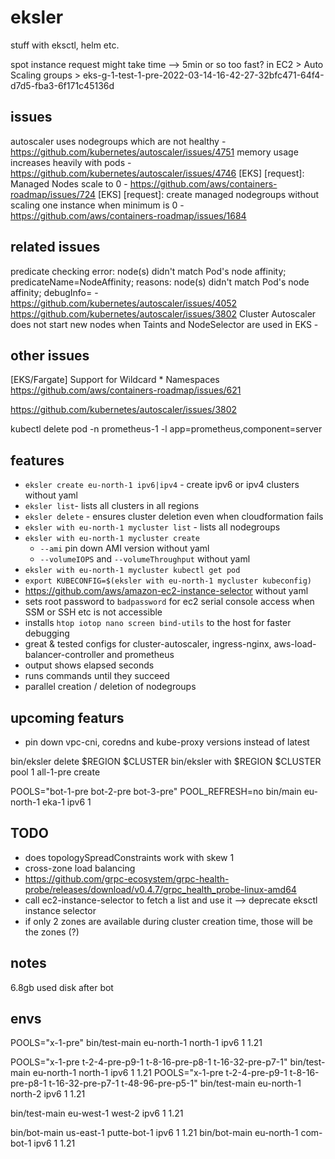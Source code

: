# eksler

stuff with eksctl, helm etc.

spot instance request might take time --> 5min or so too fast?
in EC2 > Auto Scaling groups > eks-g-1-test-1-pre-2022-03-14-16-42-27-32bfc471-64f4-d7d5-fba3-6f171c45136d

## issues

autoscaler uses nodegroups which are not healthy - https://github.com/kubernetes/autoscaler/issues/4751
memory usage increases heavily with pods - https://github.com/kubernetes/autoscaler/issues/4746
[EKS] [request]: Managed Nodes scale to 0 - https://github.com/aws/containers-roadmap/issues/724
[EKS] [request]: create managed nodegroups without scaling one instance when minimum is 0 - https://github.com/aws/containers-roadmap/issues/1684


## related issues
predicate checking error: node(s) didn't match Pod's node affinity; predicateName=NodeAffinity; reasons: node(s) didn't match Pod's node affinity; debugInfo= -  https://github.com/kubernetes/autoscaler/issues/4052
https://github.com/kubernetes/autoscaler/issues/3802
Cluster Autoscaler does not start new nodes when Taints and NodeSelector are used in EKS -
## other issues
[EKS/Fargate] Support for Wildcard * Namespaces  https://github.com/aws/containers-roadmap/issues/621

https://github.com/kubernetes/autoscaler/issues/3802


kubectl delete pod -n prometheus-1 -l app=prometheus,component=server
## features
  - `eksler create eu-north-1 ipv6|ipv4` - create ipv6 or ipv4 clusters without yaml
  - `eksler list`- lists all clusters in all regions
  - `eksler delete` - ensures cluster deletion even when cloudformation fails
  - `eksler with eu-north-1 mycluster list` - lists all nodegroups
  - `eksler with eu-north-1 mycluster create`
    - `--ami` pin down AMI version without yaml
    - `--volumeIOPS` and `--volumeThroughput` without yaml
  - `eksler with eu-north-1 mycluster kubectl get pod`
  - `export KUBECONFIG=$(eksler with eu-north-1 mycluster kubeconfig)`
  - https://github.com/aws/amazon-ec2-instance-selector without yaml
  - sets root password to `badpassword` for ec2 serial console access when SSM or SSH etc is not accessible
  - installs `htop iotop nano screen bind-utils` to the host for faster debugging
  - great & tested configs for cluster-autoscaler, ingress-nginx, aws-load-balancer-controller and prometheus
  - output shows elapsed seconds
  - runs commands until they succeed
  - parallel creation / deletion of nodegroups

## upcoming featurs
 - pin down vpc-cni, coredns and kube-proxy versions instead of latest

bin/eksler delete $REGION $CLUSTER
bin/eksler with $REGION $CLUSTER pool 1 all-1-pre create

POOLS="bot-1-pre bot-2-pre bot-3-pre" POOL_REFRESH=no bin/main eu-north-1 eka-1 ipv6 1

## TODO
  - does topologySpreadConstraints work with skew 1
  - cross-zone load balancing
  - https://github.com/grpc-ecosystem/grpc-health-probe/releases/download/v0.4.7/grpc_health_probe-linux-amd64
  - call ec2-instance-selector to fetch a list and use it --> deprecate eksctl instance selector
  - if only 2 zones are available during cluster creation time, those will be the zones (?)
## notes

6.8gb used disk after bot

## envs

POOLS="x-1-pre" bin/test-main         eu-north-1  north-1       ipv6  1 1.21


POOLS="x-1-pre t-2-4-pre-p9-1 t-8-16-pre-p8-1 t-16-32-pre-p7-1" bin/test-main         eu-north-1  north-1       ipv6  1 1.21
POOLS="x-1-pre t-2-4-pre-p9-1 t-8-16-pre-p8-1 t-16-32-pre-p7-1 t-48-96-pre-p5-1" bin/test-main         eu-north-1  north-2       ipv6  1 1.21

bin/test-main         eu-west-1   west-2        ipv6  1 1.21

bin/bot-main          us-east-1   putte-bot-1   ipv6  1 1.21
bin/bot-main          eu-north-1   com-bot-1   ipv6  1 1.21
